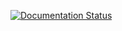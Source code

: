 [![Documentation Status](https://readthedocs.org/projects/fdbus/badge/?version=latest)](https://fdbus.readthedocs.io/en/latest/?badge=latest)
